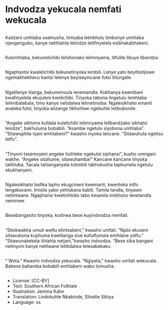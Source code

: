 # Indvodza yekucala nemfati wekucala

##
Kadzeni umhlaba usemusha, tintsaba
letinkhulu timbonye umhlaba njengengubo,
kanye netihlahla letindze letifinyelela
esibhakabhakeni.

##
Kulomhlaba, bekunelichibi lelishonako
lelimnyama, litfulile libuye libandza.

##
Ngaphantsi kwalelichibi
bekunetinyoka lembili. Lenye
yato beyihlotjiswe
ngemakhekhevu kantsi lelenye
beyiseyincane futsi itilungele.

##
Ngalilenye lilanga, bekunemvula lenemandla.
Kukhanya kwembani kwafinyelela ekujuleni
kwelichibi. Tinyoka tabona lingetulu lemhlaba
lelimibalabala, timo kanye netidalwa
letinetinsiba. Ngalesikhatsi emanti avaleka
futsi, tinyoka atizange tikhohlwe ngebuhle
letibubonile.

##
“Angeke sikhone kuhlala kulelichibi lelimnyama lelibandzako sikhatsi lesidze”,
bakhuluma bobabili. “Asambe ngetulu siyobona umhlaba”. "Sitawuphila njani
emhlabeni?” kwasho inyoka lencane. “Sitawuhula ngetisu tetfu".

##
“Tinyoni tasemoyeni angeke tisihleke ngekutsi
siphansi”, kusho umngani wakhe. “Angeke
sitahume, sitawuhamba!”
Kancane kancane tinyoka tatihluba. Tacala
tahlanganyela totimbili tabhukusha taphumela
ngetulu ekukhanyeni.

##
Ngalesikhatsi bafika lapho ekugcineni
kwemanti, kwenteka intfo lengakavami. Imisila
yabo yehlukana kabili. Tamila tandla, tinyawo
netintwane. Ngaphansi kwetinhloko tabo
kwamila imikhono lenetandla neminwe.

##
Besebangasito tinyoka, kodvwa bese kuyindvodza nemfati.

##
“Sitokwakha umuti wetfu
etintsabeni,” kwasho umfati.
“Njalo ekuseni sitawubona
kuphuma kwelilanga sive
kufutfumala emihlane yetfu.”
“Sitawunakekela tihlahla
netjani,”kwasho indvodza.
“Bese siba bangani netinyoni
kanye netilwane letitidalwa
letesabekako.

##
“ Wota.” Kwasho indvodza yekucala. “Ngiyeta,” kwasho umfati wekucala. Babese
bahamba bobabili emhlabeni wabo lomusha.

##
* License: [CC-BY]
* Text: Southern African Folktale
* Illustration: Jemma Kahn
* Translation: Lindokuhle Nkabinde, Slindile Sibiya
* Language: ss
